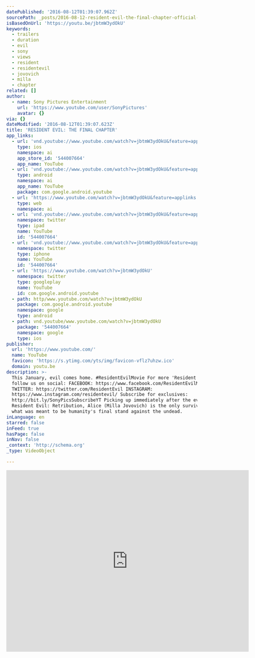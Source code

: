 ```yaml
---
datePublished: '2016-08-12T01:39:07.962Z'
sourcePath: _posts/2016-08-12-resident-evil-the-final-chapter-official-teaser-trailer.md
isBasedOnUrl: 'https://youtu.be/jbtmW3ydOkU'
keywords:
  - trailers
  - duration
  - evil
  - sony
  - views
  - resident
  - residentevil
  - jovovich
  - milla
  - chapter
related: []
author:
  - name: Sony Pictures Entertainment
    url: 'https://www.youtube.com/user/SonyPictures'
    avatar: {}
via: {}
dateModified: '2016-08-12T01:39:07.623Z'
title: 'RESIDENT EVIL: THE FINAL CHAPTER'
app_links:
  - url: 'vnd.youtube://www.youtube.com/watch?v=jbtmW3ydOkU&feature=applinks'
    type: ios
    namespace: ai
    app_store_id: '544007664'
    app_name: YouTube
  - url: 'vnd.youtube://www.youtube.com/watch?v=jbtmW3ydOkU&feature=applinks'
    type: android
    namespace: ai
    app_name: YouTube
    package: com.google.android.youtube
  - url: 'https://www.youtube.com/watch?v=jbtmW3ydOkU&feature=applinks'
    type: web
    namespace: ai
  - url: 'vnd.youtube://www.youtube.com/watch?v=jbtmW3ydOkU&feature=applinks'
    namespace: twitter
    type: ipad
    name: YouTube
    id: '544007664'
  - url: 'vnd.youtube://www.youtube.com/watch?v=jbtmW3ydOkU&feature=applinks'
    namespace: twitter
    type: iphone
    name: YouTube
    id: '544007664'
  - url: 'https://www.youtube.com/watch?v=jbtmW3ydOkU'
    namespace: twitter
    type: googleplay
    name: YouTube
    id: com.google.android.youtube
  - path: http/www.youtube.com/watch?v=jbtmW3ydOkU
    package: com.google.android.youtube
    namespace: google
    type: android
  - path: vnd.youtube/www.youtube.com/watch?v=jbtmW3ydOkU
    package: '544007664'
    namespace: google
    type: ios
publisher:
  url: 'https://www.youtube.com/'
  name: YouTube
  favicon: 'https://s.ytimg.com/yts/img/favicon-vflz7uhzw.ico'
  domain: youtu.be
description: >-
  This January, evil comes home. #ResidentEvilMovie For more 'Resident Evil',
  follow us on social: FACEBOOK: https://www.facebook.com/ResidentEvilMovie/
  TWITTER: https://twitter.com/ResidentEvil INSTAGRAM:
  https://www.instagram.com/residentevil/ Subscribe for exclusives:
  http://bit.ly/SonyPicsSubscribeYT Picking up immediately after the events in
  Resident Evil: Retribution, Alice (Milla Jovovich) is the only survivor of
  what was meant to be humanity's final stand against the undead.
inLanguage: en
starred: false
inFeed: true
hasPage: false
inNav: false
_context: 'http://schema.org'
_type: VideoObject

---
```

<iframe src="https://cdn.embedly.com/widgets/media.html?src=https%3A%2F%2Fwww.youtube.com%2Fembed%2FjbtmW3ydOkU%3Ffeature%3Doembed&amp;url=http%3A%2F%2Fwww.youtube.com%2Fwatch%3Fv%3DjbtmW3ydOkU&amp;image=https%3A%2F%2Fi.ytimg.com%2Fvi%2FjbtmW3ydOkU%2Fhqdefault.jpg&amp;key=b7d04c9b404c499eba89ee7072e1c4f7&amp;type=text%2Fhtml&amp;schema=youtube" width="640" height="480" scrolling="no" frameborder="0" allowfullscreen="" style=""></iframe>